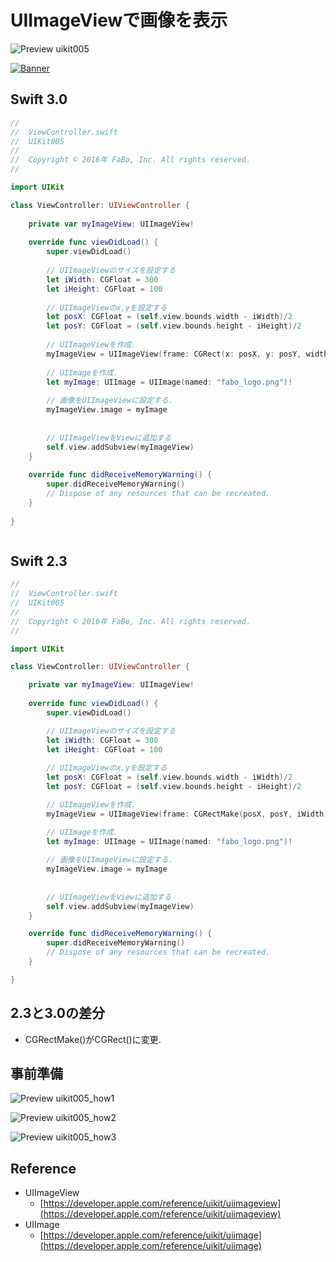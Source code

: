 # UIImageViewで画像を表示

![Preview uikit005](./img/uikit005.png)

[![Banner](../img/fabo_banner.png)](http://www.fabo.io)

## Swift 3.0

```swift
//
//  ViewController.swift
//  UIKit005
//
//  Copyright © 2016年 FaBo, Inc. All rights reserved.
//

import UIKit

class ViewController: UIViewController {
    
    private var myImageView: UIImageView!
    
    override func viewDidLoad() {
        super.viewDidLoad()
        
        // UIImageViewのサイズを設定する
        let iWidth: CGFloat = 300
        let iHeight: CGFloat = 100
        
        // UIImageViewのx,yを設定する
        let posX: CGFloat = (self.view.bounds.width - iWidth)/2
        let posY: CGFloat = (self.view.bounds.height - iHeight)/2
        
        // UIImageViewを作成.
        myImageView = UIImageView(frame: CGRect(x: posX, y: posY, width: iWidth, height: iHeight))
        
        // UIImageを作成.
        let myImage: UIImage = UIImage(named: "fabo_logo.png")!
        
        // 画像をUIImageViewに設定する.
        myImageView.image = myImage
        
        
        // UIImageViewをViewに追加する
        self.view.addSubview(myImageView)
    }
    
    override func didReceiveMemoryWarning() {
        super.didReceiveMemoryWarning()
        // Dispose of any resources that can be recreated.
    }
    
}



```

## Swift 2.3

```swift
//
//  ViewController.swift
//  UIKit005
//
//  Copyright © 2016年 FaBo, Inc. All rights reserved.
//

import UIKit

class ViewController: UIViewController {

    private var myImageView: UIImageView!
    
    override func viewDidLoad() {
        super.viewDidLoad()

        // UIImageViewのサイズを設定する
        let iWidth: CGFloat = 300
        let iHeight: CGFloat = 100
        
        // UIImageViewのx,yを設定する
        let posX: CGFloat = (self.view.bounds.width - iWidth)/2
        let posY: CGFloat = (self.view.bounds.height - iHeight)/2

        // UIImageViewを作成.
        myImageView = UIImageView(frame: CGRectMake(posX, posY, iWidth, iHeight))

        // UIImageを作成.
        let myImage: UIImage = UIImage(named: "fabo_logo.png")!
        
        // 画像をUIImageViewに設定する.
        myImageView.image = myImage
        
        
        // UIImageViewをViewに追加する
        self.view.addSubview(myImageView)
    }

    override func didReceiveMemoryWarning() {
        super.didReceiveMemoryWarning()
        // Dispose of any resources that can be recreated.
    }

}

```

## 2.3と3.0の差分

* CGRectMake()がCGRect()に変更.

## 事前準備

![Preview uikit005_how1](./img/uikit005_how1.png)

![Preview uikit005_how2](./img/uikit005_how2.png)

![Preview uikit005_how3](./img/uikit005_how3.png)


## Reference

* UIImageView
	* [https://developer.apple.com/reference/uikit/uiimageview](https://developer.apple.com/reference/uikit/uiimageview)
* UIImage
    * [https://developer.apple.com/reference/uikit/uiimage](https://developer.apple.com/reference/uikit/uiimage)

